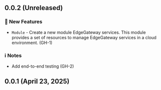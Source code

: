 ## 0.0.2 (Unreleased)

### :rocket: **New Features**

* `Module` - Create a new module EdgeGateway services. This module provides a set of resources to manage EdgeGateway services in a cloud environment. (GH-1)
### :information_source: **Notes**

* Add end-to-end testing (GH-2)

## 0.0.1 (April 23, 2025)
